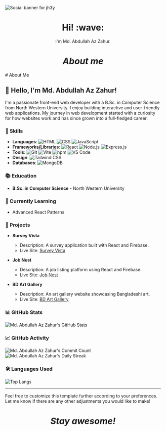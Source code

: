 ![Social banner for jh3y](https://i.ibb.co/6gpdngP/GitHub.gif)
<h1 align='center'> Hi! :wave:</h1>
<p align='center'>
I'm Md. Abdullah Az Zahur.
</p>

<h1 align='center'><i>About me</i></h1>
<p>
# About Me

## 👋 Hello, I'm Md. Abdullah Az Zahur!

I'm a passionate front-end web developer with a B.Sc. in Computer Science from North Western University. I enjoy building interactive and user-friendly web applications. My journey in web development started with a curiosity for how websites work and has since grown into a full-fledged career.

### 🌟 Skills

- **Languages**:
  ![HTML](https://img.shields.io/badge/HTML-E34F26?style=for-the-badge&logo=html5&logoColor=white)
  ![CSS](https://img.shields.io/badge/CSS-1572B6?style=for-the-badge&logo=css3&logoColor=white)
  ![JavaScript](https://img.shields.io/badge/JavaScript-F7DF1E?style=for-the-badge&logo=javascript&logoColor=black)
- **Frameworks/Libraries**:
  ![React](https://img.shields.io/badge/React-20232A?style=for-the-badge&logo=react&logoColor=61DAFB)
  ![Node.js](https://img.shields.io/badge/Node.js-339933?style=for-the-badge&logo=nodedotjs&logoColor=white)
  ![Express.js](https://img.shields.io/badge/Express.js-000000?style=for-the-badge&logo=express&logoColor=white)
- **Tools**:
  ![Git](https://img.shields.io/badge/Git-F05032?style=for-the-badge&logo=git&logoColor=white)
  ![Vite](https://img.shields.io/badge/Vite-646CFF?style=for-the-badge&logo=vite&logoColor=white)
  ![npm](https://img.shields.io/badge/npm-CB3837?style=for-the-badge&logo=npm&logoColor=white)
  ![VS Code](https://img.shields.io/badge/VS_Code-0078D4?style=for-the-badge&logo=visualstudiocode&logoColor=white)
- **Design**:
  ![Tailwind CSS](https://img.shields.io/badge/Tailwind_CSS-38B2AC?style=for-the-badge&logo=tailwindcss&logoColor=white)
- **Databases**:
  ![MongoDB](https://img.shields.io/badge/MongoDB-4EA94B?style=for-the-badge&logo=mongodb&logoColor=white)

### 📚 Education

- **B.Sc. in Computer Science** - North Western University

### 🌱 Currently Learning

- Advanced React Patterns

### 💼 Projects

- **Survey Vista**
  - Description: A survey application built with React and Firebase.
  - Live Site: [Survey Vista](https://survey-vista.web.app/)
  
- **Job Nest**
  - Description: A job listing platform using React and Firebase.
  - Live Site: [Job Nest](https://job-nest-391e1.web.app/)
  
- **BD Art Gallery**
  - Description: An art gallery website showcasing Bangladeshi art.
  - Live Site: [BD Art Gallery](https://bd-art-gallery.firebaseapp.com/)

### 📊 GitHub Stats

![Md. Abdullah Az Zahur's GitHub Stats](https://github-readme-stats.vercel.app/api?username=Abdullah-Az-Zahur&show_icons=true&theme=radical)

### 📈 GitHub Activity

![Md. Abdullah Az Zahur's Commit Count](https://img.shields.io/github/commit-activity/m/Abdullah-Az-Zahur/Abdullah-Az-Zahur?style=plastic)
![Md. Abdullah Az Zahur's Daily Streak](https://img.shields.io/github/commit-activity/w/Abdullah-Az-Zahur/Abdullah-Az-Zahur?style=flat-square)

### 🛠️ Languages Used

![Top Langs](https://github-readme-stats.vercel.app/api/top-langs/?username=Abdullah-Az-Zahur&layout=compact&theme=radical)

---

Feel free to customize this template further according to your preferences. Let me know if there are any other adjustments you would like to make!

</p>

<h1 align='center'><i>Stay awesome!</i></h1>
